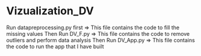 # Vizualization_DV

Run datapreprocessing.py first => This file contains the code to fill the missing values
Then Run DV_F.py => This file contains the code to remove outliers and perform data analysis 
Then Run DV_App.py => This file contains the code to run the app that I have built
